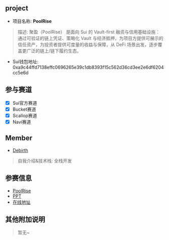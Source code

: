 ## project

- 项目名称: **PoolRise**
> 描述: 聚盈（PoolRise） 是面向 Sui 的 Vault-first 融资与信用基础设施：通过可验证的链上凭证、策略化 Vault 与经济抵押，为项目方提供可展示的信任资产，为投资者提供可度量的收益与保障，从 DeFi 场景出发，逐步覆盖更广泛的链上/链下履约生态。

- Sui钱包地址: 0xa9c44ffd7138effc0696265e39c1db8393f15c562d36cd3ee2e6df6204cc5e6d

## 参与赛道

- [x] Sui官方赛道
- [x] Bucket赛道
- [x] Scallop赛道
- [x] Navi赛道

## Member

- [Debirth](https://github.com/zhiming817)
> 自我介绍&技术栈: 全栈开发

## 参赛信息

- [PoolRise](https://github.com/zhiming817/pool_rise_sui)
- [PPT]()
- [在线地址](https://poolrise.wal.app/)

## 其他附加说明

> 暂无~
